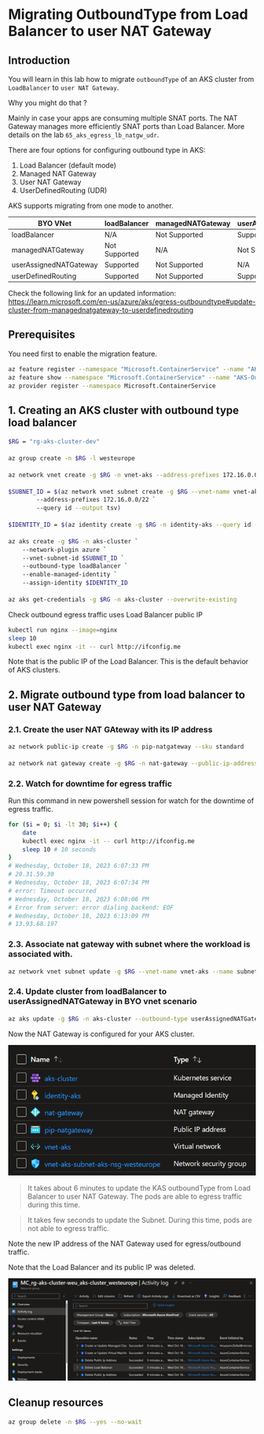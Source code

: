 # Migrating OutboundType from Load Balancer to user NAT Gateway

## Introduction

You will learn in this lab how to migrate `outboundType` of an AKS cluster from `LoadBalancer` to `user NAT Gateway`.

Why you might do that ?

Mainly in case your apps are consuming multiple SNAT ports.
The NAT Gateway manages more efficiently SNAT ports than Load Balancer.
More details on the lab `65_aks_egress_lb_natgw_udr`.

There are four options for configuring outbound type in AKS:
1. Load Balancer (default mode)
2. Managed NAT Gateway
3. User NAT Gateway
4. UserDefinedRouting (UDR)

AKS supports migrating from one mode to another.

| BYO VNet     | loadBalancer | managedNATGateway | userAssignedNATGateway | userDefinedRouting |
| ------------ | ------------ | ----------------- | ---------------------- | ------------------ |
| loadBalancer | N/A          | Not Supported     | Supported              | Supported          | 
| managedNATGateway | Not Supported | N/A | Not Supported | Not Supported | 
| userAssignedNATGateway | Supported | Not Supported | N/A | Supported | 
| userDefinedRouting | Supported | Not Supported | Supported | N/A | 

Check the following link for an updated information: https://learn.microsoft.com/en-us/azure/aks/egress-outboundtype#update-cluster-from-managednatgateway-to-userdefinedrouting

## Prerequisites

You need first to enable the migration feature.

```bash
az feature register --namespace "Microsoft.ContainerService" --name "AKS-OutBoundTypeMigrationPreview"
az feature show --namespace "Microsoft.ContainerService" --name "AKS-OutBoundTypeMigrationPreview"
az provider register --namespace Microsoft.ContainerService
```

## 1. Creating an AKS cluster with outbound type load balancer

```bash
$RG = "rg-aks-cluster-dev"

az group create -n $RG -l westeurope

az network vnet create -g $RG -n vnet-aks --address-prefixes 172.16.0.0/20 

$SUBNET_ID = $(az network vnet subnet create -g $RG --vnet-name vnet-aks -n subnet-aks `
        --address-prefixes 172.16.0.0/22 `
        --query id --output tsv)

$IDENTITY_ID = $(az identity create -g $RG -n identity-aks --query id --output tsv)

az aks create -g $RG -n aks-cluster `
    --network-plugin azure `
    --vnet-subnet-id $SUBNET_ID `
    --outbound-type loadBalancer `
    --enable-managed-identity `
    --assign-identity $IDENTITY_ID

az aks get-credentials -g $RG -n aks-cluster --overwrite-existing
```

Check outbound egress traffic uses Load Balancer public IP

```bash
kubectl run nginx --image=nginx
sleep 10
kubectl exec nginx -it -- curl http://ifconfig.me
```

Note that is the public IP of the Load Balancer. This is the default behavior of AKS clusters.

## 2. Migrate outbound type from load balancer to user NAT Gateway

### 2.1. Create the user NAT GAteway with its IP address

```bash
az network public-ip create -g $RG -n pip-natgateway --sku standard

az network nat gateway create -g $RG -n nat-gateway --public-ip-addresses pip-natgateway
```

### 2.2. Watch for downtime for egress traffic

Run this command in new powershell session for watch for the downtime of egress traffic.

```bash
for ($i = 0; $i -lt 30; $i++) {
    date
    kubectl exec nginx -it -- curl http://ifconfig.me
    sleep 10 # 10 seconds
}
# Wednesday, October 18, 2023 6:07:33 PM
# 20.31.59.30
# Wednesday, October 18, 2023 6:07:34 PM
# error: Timeout occurred
# Wednesday, October 18, 2023 6:08:06 PM
# Error from server: error dialing backend: EOF
# Wednesday, October 18, 2023 6:13:09 PM
# 13.93.68.197
```

### 2.3. Associate nat gateway with subnet where the workload is associated with.

```bash
az network vnet subnet update -g $RG --vnet-name vnet-aks --name subnet-aks --nat-gateway nat-gateway
```

### 2.4. Update cluster from loadBalancer to userAssignedNATGateway in BYO vnet scenario

```bash
az aks update -g $RG -n aks-cluster --outbound-type userAssignedNATGateway
```

Now the NAT Gateway is configured for your AKS cluster.

![](images/resources.png)

>It takes about 6 minutes to update the KAS outboundType from Load Balancer to user NAT Gateway. The pods are able to egress traffic during this time.

> It takes few seconds to update the Subnet. During this time, pods are not able to egress traffic.

Note the new IP address of the NAT Gateway used for egress/outbound traffic.

Note that the Load Balancer and its public IP was deleted.

![](images/deleted-lb.png)

## Cleanup resources

```bash
az group delete -n $RG --yes --no-wait 
```